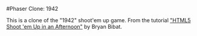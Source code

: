 #Phaser Clone: 1942

This is a clone of the "1942" shoot'em up game. From the tutorial ["HTML5 Shoot 'em Up in an Afternoon"](https://leanpub.com/html5shootemupinanafternoon) by Bryan Bibat.